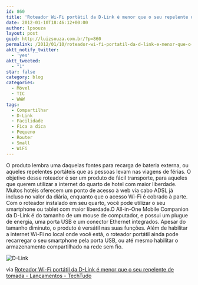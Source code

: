 ```yaml
---
id: 860
title: 'Roteador Wi-Fi portátil da D-Link é menor que o seu repelente de tomada - Lançamentos - TechTudo'
date: 2012-01-10T18:46:12+00:00
author: lpsouza
layout: post
guid: http://luizsouza.com.br/?p=860
permalink: /2012/01/10/roteador-wi-fi-portatil-da-d-link-e-menor-que-o-seu-repelente-de-tomada-lancamentos-techtudo/
aktt_notify_twitter:
  - 'yes'
aktt_tweeted:
  - "1"
star: false
category: blog
categories:
  - Móvel
  - TIC
  - WWW
tags:
  - Compartilhar
  - D-Link
  - Facilidade
  - Fica a dica
  - Pequeno
  - Router
  - Small
  - WiFi
---
```

O produto lembra uma daquelas fontes para recarga de bateria externa, ou aqueles repelentes portáteis que as pessoas levam nas viagens de férias. O objetivo desse roteador é ser um produto de fácil transporte, para aqueles que querem utilizar a internet do quarto de hotel com maior liberdade. Muitos hotéis oferecem um ponto de acesso à web via cabo ADSL já incluso no valor da diária, enquanto que o acesso Wi-Fi é cobrado à parte. Com o roteador instalado em seu quarto, você pode utilizar o seu smartphone ou tablet com maior liberdade.O All-in-One Mobile Companion da D-Link é do tamanho de um mouse de computador, e possui um plugue de energia, uma porta USB e um conector Ethernet integrados. Apesar do tamanho diminuto, o produto é versátil nas suas funções. Além de habilitar a internet Wi-Fi no local onde você está, o roteador portátil ainda pode recarregar o seu smartphone pela porta USB, ou até mesmo habilitar o armazenamento compartilhado na rede sem fio.

![D-Link](https://luizsouza.com.br/wp-content/upload/2012/01/d-link_dir-505_image_bottom.jpg)

via [Roteador Wi-Fi portátil da D-Link é menor que o seu repelente de tomada - Lançamentos - TechTudo](http://www.techtudo.com.br/lancamentos/noticia/2012/01/roteador-wi-fi-portatil-da-d-link-e-menor-que-o-seu-repelente-de-tomada.html)
